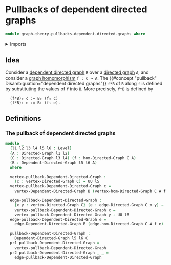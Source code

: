 # Pullbacks of dependent directed graphs

```agda
module graph-theory.pullbacks-dependent-directed-graphs where
```

<details><summary>Imports</summary>

```agda
open import foundation.dependent-pair-types
open import foundation.universe-levels

open import graph-theory.dependent-directed-graphs
open import graph-theory.directed-graphs
open import graph-theory.morphisms-directed-graphs
```

</details>

## Idea

Consider a [dependent directed graph](graph-theory.dependent-directed-graphs.md)
`B` over a [directed graph](graph-theory.directed-graphs.md) `A`, and consider a
[graph homomorphism](graph-theory.morphisms-directed-graphs.md) `f : C → A`. The
{{#concept "pullback" Disambiguation="dependent directed graphs"}} `f*B` of `B`
along `f` is defined by substituting the values of `f` into `B`. More precisely,
`f*B` is defined by

```text
  (f*B)₀ c := B₀ (f₀ c)
  (f*B)₁ e := B₁ (f₁ e).
```

## Definitions

### The pullback of dependent directed graphs

```agda
module _
  {l1 l2 l3 l4 l5 l6 : Level}
  {A : Directed-Graph l1 l2}
  (C : Directed-Graph l3 l4) (f : hom-Directed-Graph C A)
  (B : Dependent-Directed-Graph l5 l6 A)
  where

  vertex-pullback-Dependent-Directed-Graph :
    (c : vertex-Directed-Graph C) → UU l5
  vertex-pullback-Dependent-Directed-Graph c =
    vertex-Dependent-Directed-Graph B (vertex-hom-Directed-Graph C A f c)

  edge-pullback-Dependent-Directed-Graph :
    {x y : vertex-Directed-Graph C} (e : edge-Directed-Graph C x y) →
    vertex-pullback-Dependent-Directed-Graph x →
    vertex-pullback-Dependent-Directed-Graph y → UU l6
  edge-pullback-Dependent-Directed-Graph e =
    edge-Dependent-Directed-Graph B (edge-hom-Directed-Graph C A f e)

  pullback-Dependent-Directed-Graph :
    Dependent-Directed-Graph l5 l6 C
  pr1 pullback-Dependent-Directed-Graph =
    vertex-pullback-Dependent-Directed-Graph
  pr2 pullback-Dependent-Directed-Graph _ _ =
    edge-pullback-Dependent-Directed-Graph
```
